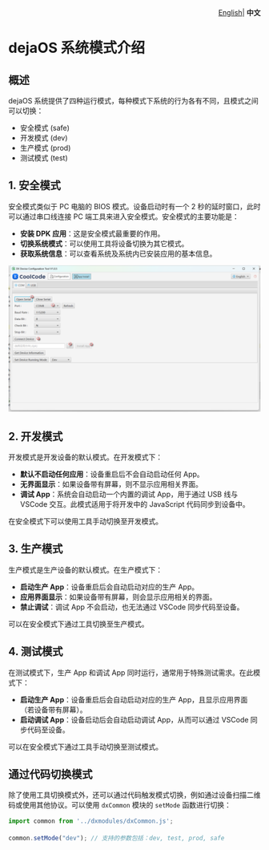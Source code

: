 <p align="right">
    <a href="./mode.md">English</a>| <b>中文</b>
</p>

# dejaOS 系统模式介绍

## 概述

dejaOS 系统提供了四种运行模式，每种模式下系统的行为各有不同，且模式之间可以切换：

- 安全模式 (safe)
- 开发模式 (dev)
- 生产模式 (prod)
- 测试模式 (test)

## 1. 安全模式

安全模式类似于 PC 电脑的 BIOS 模式。设备启动时有一个 2 秒的延时窗口，此时可以通过串口线连接 PC 端工具来进入安全模式。安全模式的主要功能是：

- **安装 DPK 应用**：这是安全模式最重要的作用。
- **切换系统模式**：可以使用工具将设备切换为其它模式。
- **获取系统信息**：可以查看系统及系统内已安装应用的基本信息。

![应用安装](image/app_install2.png)

## 2. 开发模式

开发模式是开发设备的默认模式。在开发模式下：

- **默认不启动任何应用**：设备重启后不会自动启动任何 App。
- **无界面显示**：如果设备带有屏幕，则不显示应用相关界面。
- **调试 App**：系统会自动启动一个内置的调试 App，用于通过 USB 线与 VSCode 交互。此模式适用于将开发中的 JavaScript 代码同步到设备中。

在安全模式下可以使用工具手动切换至开发模式。

## 3. 生产模式

生产模式是生产设备的默认模式。在生产模式下：

- **启动生产 App**：设备重启后会自动启动对应的生产 App。
- **应用界面显示**：如果设备带有屏幕，则会显示应用相关的界面。
- **禁止调试**：调试 App 不会启动，也无法通过 VSCode 同步代码至设备。

可以在安全模式下通过工具切换至生产模式。

## 4. 测试模式

在测试模式下，生产 App 和调试 App 同时运行，通常用于特殊测试需求。在此模式下：

- **启动生产 App**：设备重启后会自动启动对应的生产 App，且显示应用界面（若设备带有屏幕）。
- **启动调试 App**：设备启动后会自动启动调试 App，从而可以通过 VSCode 同步代码至设备。

可以在安全模式下通过工具手动切换至测试模式。

## 通过代码切换模式

除了使用工具切换模式外，还可以通过代码触发模式切换，例如通过设备扫描二维码或使用其他协议。可以使用 `dxCommon` 模块的 `setMode` 函数进行切换：

```javascript
import common from '../dxmodules/dxCommon.js';

common.setMode("dev"); // 支持的参数包括：dev, test, prod, safe
```